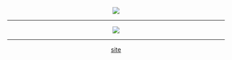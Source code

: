 
<div align="center">
<a href="https://discord.com/users/338517945451806731">
                <img class="profile"
                    src="https://lanyard.cnrad.dev/api/338517945451806731?theme=dark&borderRadius=10px&animated=:true&bg=171717&idleMessage=sarp+is+doing+nothing+right+now!+💤"/>
            </a> 
            <hr>
            <img src="https://camo.githubusercontent.com/bee7cf8864fec2fc0a3465b6ba89b29ae0a3b4f54b39b16efa73c891a4224263/68747470733a2f2f69706c6f676765722e6f6e6c696e652f627574746f6e25323073746173682f627574746f6e3131322e676966">
            <hr>
           <a href="https://iplogger.online">site</a> 
            </div>
